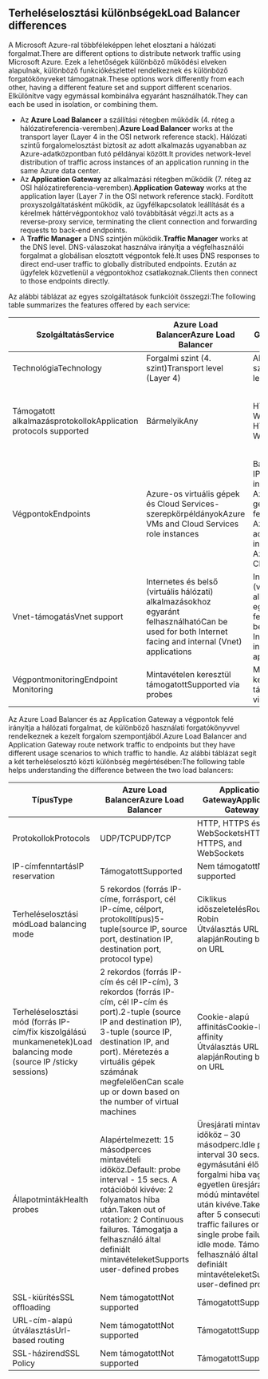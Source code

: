 ## <a name="load-balancer-differences"></a><span data-ttu-id="c7a88-101">Terheléselosztási különbségek</span><span class="sxs-lookup"><span data-stu-id="c7a88-101">Load Balancer differences</span></span>

<span data-ttu-id="c7a88-102">A Microsoft Azure-ral többféleképpen lehet elosztani a hálózati forgalmat.</span><span class="sxs-lookup"><span data-stu-id="c7a88-102">There are different options to distribute network traffic using Microsoft Azure.</span></span> <span data-ttu-id="c7a88-103">Ezek a lehetőségek különböző működési elveken alapulnak, különböző funkciókészlettel rendelkeznek és különböző forgatókönyveket támogatnak.</span><span class="sxs-lookup"><span data-stu-id="c7a88-103">These options work differently from each other, having a different feature set and support different scenarios.</span></span> <span data-ttu-id="c7a88-104">Elkülönítve vagy egymással kombinálva egyaránt használhatók.</span><span class="sxs-lookup"><span data-stu-id="c7a88-104">They can each be used in isolation, or combining them.</span></span>

* <span data-ttu-id="c7a88-105">Az **Azure Load Balancer** a szállítási rétegben működik (4. réteg a hálózatireferencia-veremben).</span><span class="sxs-lookup"><span data-stu-id="c7a88-105">**Azure Load Balancer** works at the transport layer (Layer 4 in the OSI network reference stack).</span></span> <span data-ttu-id="c7a88-106">Hálózati szintű forgalomelosztást biztosít az adott alkalmazás ugyanabban az Azure-adatközpontban futó példányai között.</span><span class="sxs-lookup"><span data-stu-id="c7a88-106">It provides network-level distribution of traffic across instances of an application running in the same Azure data center.</span></span>
* <span data-ttu-id="c7a88-107">Az **Application Gateway** az alkalmazási rétegben működik (7. réteg az OSI hálózatireferencia-veremben).</span><span class="sxs-lookup"><span data-stu-id="c7a88-107">**Application Gateway** works at the application layer (Layer 7 in the OSI network reference stack).</span></span> <span data-ttu-id="c7a88-108">Fordított proxyszolgáltatásként működik, az ügyfélkapcsolatok leállítását és a kérelmek háttérvégpontokhoz való továbbítását végzi.</span><span class="sxs-lookup"><span data-stu-id="c7a88-108">It acts as a reverse-proxy service, terminating the client connection and forwarding requests to back-end endpoints.</span></span>
* <span data-ttu-id="c7a88-109">A **Traffic Manager** a DNS szintjén működik.</span><span class="sxs-lookup"><span data-stu-id="c7a88-109">**Traffic Manager** works at the DNS level.</span></span>  <span data-ttu-id="c7a88-110">DNS-válaszokat használva irányítja a végfelhasználói forgalmat a globálisan elosztott végpontok felé.</span><span class="sxs-lookup"><span data-stu-id="c7a88-110">It uses DNS responses to direct end-user traffic to globally distributed endpoints.</span></span> <span data-ttu-id="c7a88-111">Ezután az ügyfelek közvetlenül a végpontokhoz csatlakoznak.</span><span class="sxs-lookup"><span data-stu-id="c7a88-111">Clients then connect to those endpoints directly.</span></span>

<span data-ttu-id="c7a88-112">Az alábbi táblázat az egyes szolgáltatások funkcióit összegzi:</span><span class="sxs-lookup"><span data-stu-id="c7a88-112">The following table summarizes the features offered by each service:</span></span>

| <span data-ttu-id="c7a88-113">Szolgáltatás</span><span class="sxs-lookup"><span data-stu-id="c7a88-113">Service</span></span> | <span data-ttu-id="c7a88-114">Azure Load Balancer</span><span class="sxs-lookup"><span data-stu-id="c7a88-114">Azure Load Balancer</span></span> | <span data-ttu-id="c7a88-115">Application Gateway</span><span class="sxs-lookup"><span data-stu-id="c7a88-115">Application Gateway</span></span> | <span data-ttu-id="c7a88-116">Traffic Manager</span><span class="sxs-lookup"><span data-stu-id="c7a88-116">Traffic Manager</span></span> |
| --- | --- | --- | --- |
| <span data-ttu-id="c7a88-117">Technológia</span><span class="sxs-lookup"><span data-stu-id="c7a88-117">Technology</span></span> |<span data-ttu-id="c7a88-118">Forgalmi szint (4. szint)</span><span class="sxs-lookup"><span data-stu-id="c7a88-118">Transport level (Layer 4)</span></span> |<span data-ttu-id="c7a88-119">Alkalmazásszint (7. szint)</span><span class="sxs-lookup"><span data-stu-id="c7a88-119">Application level (Layer 7)</span></span> |<span data-ttu-id="c7a88-120">DNS-szint</span><span class="sxs-lookup"><span data-stu-id="c7a88-120">DNS level</span></span> |
| <span data-ttu-id="c7a88-121">Támogatott alkalmazásprotokollok</span><span class="sxs-lookup"><span data-stu-id="c7a88-121">Application protocols supported</span></span> |<span data-ttu-id="c7a88-122">Bármelyik</span><span class="sxs-lookup"><span data-stu-id="c7a88-122">Any</span></span> |<span data-ttu-id="c7a88-123">HTTP, HTTPS és WebSockets</span><span class="sxs-lookup"><span data-stu-id="c7a88-123">HTTP, HTTPS, and WebSockets</span></span> |<span data-ttu-id="c7a88-124">Bármelyik (a végpontmonitoringhoz szükség van egy HTTP-végpontra)</span><span class="sxs-lookup"><span data-stu-id="c7a88-124">Any (An HTTP endpoint is required for endpoint monitoring)</span></span> |
| <span data-ttu-id="c7a88-125">Végpontok</span><span class="sxs-lookup"><span data-stu-id="c7a88-125">Endpoints</span></span> |<span data-ttu-id="c7a88-126">Azure-os virtuális gépek és Cloud Services-szerepkörpéldányok</span><span class="sxs-lookup"><span data-stu-id="c7a88-126">Azure VMs and Cloud Services role instances</span></span> |<span data-ttu-id="c7a88-127">Bármely belső Azure IP-cím, nyilvános internetes IP-cím, Azure-beli virtuális gép vagy Azure-felhőszolgáltatás</span><span class="sxs-lookup"><span data-stu-id="c7a88-127">Any Azure internal IP address, public internet IP address, Azure VM, or Azure Cloud Service</span></span> |<span data-ttu-id="c7a88-128">Azure-os virtuális gépek, Cloud Services-példányok, Azure Web Apps és külső végpontok</span><span class="sxs-lookup"><span data-stu-id="c7a88-128">Azure VMs, Cloud Services, Azure Web Apps, and external endpoints</span></span> |
| <span data-ttu-id="c7a88-129">Vnet-támogatás</span><span class="sxs-lookup"><span data-stu-id="c7a88-129">Vnet support</span></span> |<span data-ttu-id="c7a88-130">Internetes és belső (virtuális hálózati) alkalmazásokhoz egyaránt felhasználható</span><span class="sxs-lookup"><span data-stu-id="c7a88-130">Can be used for both Internet facing and internal (Vnet) applications</span></span> |<span data-ttu-id="c7a88-131">Internetes és belső (virtuális hálózati) alkalmazásokhoz egyaránt felhasználható</span><span class="sxs-lookup"><span data-stu-id="c7a88-131">Can be used for both Internet facing and internal (Vnet) applications</span></span> |<span data-ttu-id="c7a88-132">Csak az internetes alkalmazásokat támogatja</span><span class="sxs-lookup"><span data-stu-id="c7a88-132">Only supports Internet-facing applications</span></span> |
| <span data-ttu-id="c7a88-133">Végpontmonitoring</span><span class="sxs-lookup"><span data-stu-id="c7a88-133">Endpoint Monitoring</span></span> |<span data-ttu-id="c7a88-134">Mintavételen keresztül támogatott</span><span class="sxs-lookup"><span data-stu-id="c7a88-134">Supported via probes</span></span> |<span data-ttu-id="c7a88-135">Mintavételen keresztül támogatott</span><span class="sxs-lookup"><span data-stu-id="c7a88-135">Supported via probes</span></span> |<span data-ttu-id="c7a88-136">HTTP/HTTPS GET-en keresztül támogatott</span><span class="sxs-lookup"><span data-stu-id="c7a88-136">Supported via HTTP/HTTPS GET</span></span> |

<span data-ttu-id="c7a88-137">Az Azure Load Balancer és az Application Gateway a végpontok felé irányítja a hálózati forgalmat, de különböző használati forgatókönyvvel rendelkeznek a kezelt forgalom szempontjából.</span><span class="sxs-lookup"><span data-stu-id="c7a88-137">Azure Load Balancer and Application Gateway route network traffic to endpoints but they have different usage scenarios to which traffic to handle.</span></span> <span data-ttu-id="c7a88-138">Az alábbi táblázat segít a két terheléselosztó közti különbség megértésében:</span><span class="sxs-lookup"><span data-stu-id="c7a88-138">The following table helps understanding the difference between the two load balancers:</span></span>

| <span data-ttu-id="c7a88-139">Típus</span><span class="sxs-lookup"><span data-stu-id="c7a88-139">Type</span></span> | <span data-ttu-id="c7a88-140">Azure Load Balancer</span><span class="sxs-lookup"><span data-stu-id="c7a88-140">Azure Load Balancer</span></span> | <span data-ttu-id="c7a88-141">Application Gateway</span><span class="sxs-lookup"><span data-stu-id="c7a88-141">Application Gateway</span></span> |
| --- | --- | --- |
| <span data-ttu-id="c7a88-142">Protokollok</span><span class="sxs-lookup"><span data-stu-id="c7a88-142">Protocols</span></span> |<span data-ttu-id="c7a88-143">UDP/TCP</span><span class="sxs-lookup"><span data-stu-id="c7a88-143">UDP/TCP</span></span> |<span data-ttu-id="c7a88-144">HTTP, HTTPS és WebSockets</span><span class="sxs-lookup"><span data-stu-id="c7a88-144">HTTP, HTTPS, and WebSockets</span></span> |
| <span data-ttu-id="c7a88-145">IP-címfenntartás</span><span class="sxs-lookup"><span data-stu-id="c7a88-145">IP reservation</span></span> |<span data-ttu-id="c7a88-146">Támogatott</span><span class="sxs-lookup"><span data-stu-id="c7a88-146">Supported</span></span> |<span data-ttu-id="c7a88-147">Nem támogatott</span><span class="sxs-lookup"><span data-stu-id="c7a88-147">Not supported</span></span> |
| <span data-ttu-id="c7a88-148">Terheléselosztási mód</span><span class="sxs-lookup"><span data-stu-id="c7a88-148">Load balancing mode</span></span> |<span data-ttu-id="c7a88-149">5 rekordos (forrás IP-címe, forrásport, cél IP-címe, célport, protokolltípus)</span><span class="sxs-lookup"><span data-stu-id="c7a88-149">5-tuple(source IP, source port, destination IP, destination port, protocol type)</span></span> |<span data-ttu-id="c7a88-150">Ciklikus időszeletelés</span><span class="sxs-lookup"><span data-stu-id="c7a88-150">Round Robin</span></span><br><span data-ttu-id="c7a88-151">Útválasztás URL-cím alapján</span><span class="sxs-lookup"><span data-stu-id="c7a88-151">Routing based on URL</span></span> |
| <span data-ttu-id="c7a88-152">Terheléselosztási mód (forrás IP-cím/fix kiszolgálású munkamenetek)</span><span class="sxs-lookup"><span data-stu-id="c7a88-152">Load balancing mode (source IP /sticky sessions)</span></span> |<span data-ttu-id="c7a88-153">2 rekordos (forrás IP-cím és cél IP-cím), 3 rekordos (forrás IP-cím, cél IP-cím és port).</span><span class="sxs-lookup"><span data-stu-id="c7a88-153">2-tuple (source IP and destination IP), 3-tuple (source IP, destination IP, and port).</span></span> <span data-ttu-id="c7a88-154">Méretezés a virtuális gépek számának megfelelően</span><span class="sxs-lookup"><span data-stu-id="c7a88-154">Can scale up or down based on the number of virtual machines</span></span> |<span data-ttu-id="c7a88-155">Cookie-alapú affinitás</span><span class="sxs-lookup"><span data-stu-id="c7a88-155">Cookie-based affinity</span></span><br><span data-ttu-id="c7a88-156">Útválasztás URL-cím alapján</span><span class="sxs-lookup"><span data-stu-id="c7a88-156">Routing based on URL</span></span> |
| <span data-ttu-id="c7a88-157">Állapotminták</span><span class="sxs-lookup"><span data-stu-id="c7a88-157">Health probes</span></span> |<span data-ttu-id="c7a88-158">Alapértelmezett: 15 másodperces mintavételi időköz.</span><span class="sxs-lookup"><span data-stu-id="c7a88-158">Default: probe interval - 15 secs.</span></span> <span data-ttu-id="c7a88-159">A rotációból kivéve: 2 folyamatos hiba után.</span><span class="sxs-lookup"><span data-stu-id="c7a88-159">Taken out of rotation: 2 Continuous failures.</span></span> <span data-ttu-id="c7a88-160">Támogatja a felhasználó által definiált mintavételeket</span><span class="sxs-lookup"><span data-stu-id="c7a88-160">Supports user-defined probes</span></span> |<span data-ttu-id="c7a88-161">Üresjárati mintavételi időköz – 30 másodperc.</span><span class="sxs-lookup"><span data-stu-id="c7a88-161">Idle probe interval 30 secs.</span></span> <span data-ttu-id="c7a88-162">5 egymásutáni élő forgalmi hiba vagy egyetlen üresjárati módú mintavételi hiba után kivéve.</span><span class="sxs-lookup"><span data-stu-id="c7a88-162">Taken out after 5 consecutive live traffic failures or a single probe failure in idle mode.</span></span> <span data-ttu-id="c7a88-163">Támogatja a felhasználó által definiált mintavételeket</span><span class="sxs-lookup"><span data-stu-id="c7a88-163">Supports user-defined probes</span></span> |
| <span data-ttu-id="c7a88-164">SSL-kiürítés</span><span class="sxs-lookup"><span data-stu-id="c7a88-164">SSL offloading</span></span> |<span data-ttu-id="c7a88-165">Nem támogatott</span><span class="sxs-lookup"><span data-stu-id="c7a88-165">Not supported</span></span> |<span data-ttu-id="c7a88-166">Támogatott</span><span class="sxs-lookup"><span data-stu-id="c7a88-166">Supported</span></span> |
| <span data-ttu-id="c7a88-167">URL-cím-alapú útválasztás</span><span class="sxs-lookup"><span data-stu-id="c7a88-167">Url-based routing</span></span> | <span data-ttu-id="c7a88-168">Nem támogatott</span><span class="sxs-lookup"><span data-stu-id="c7a88-168">Not supported</span></span> | <span data-ttu-id="c7a88-169">Támogatott</span><span class="sxs-lookup"><span data-stu-id="c7a88-169">Supported</span></span>|
| <span data-ttu-id="c7a88-170">SSL-házirend</span><span class="sxs-lookup"><span data-stu-id="c7a88-170">SSL Policy</span></span> | <span data-ttu-id="c7a88-171">Nem támogatott</span><span class="sxs-lookup"><span data-stu-id="c7a88-171">Not supported</span></span> | <span data-ttu-id="c7a88-172">Támogatott</span><span class="sxs-lookup"><span data-stu-id="c7a88-172">Supported</span></span>|
